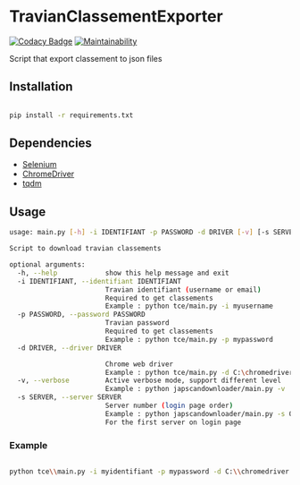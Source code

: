 # TravianClassementExporter

[![Codacy Badge](https://api.codacy.com/project/badge/Grade/3456684829174978b0bab58a1442e227)](https://www.codacy.com/manual/Harkame/TravianClassementExporter?utm_source=github.com&amp;utm_medium=referral&amp;utm_content=Harkame/TravianClassementExporter&amp;utm_campaign=Badge_Grade)
[![Maintainability](https://api.codeclimate.com/v1/badges/d7fa2efd92e6c6ba49a0/maintainability)](https://codeclimate.com/github/Harkame/TravianClassementExporter/maintainability)

Script that export classement to json files

## Installation

``` bash

pip install -r requirements.txt

```

## Dependencies

-   [Selenium](https://selenium-python.readthedocs.io)
-   [ChromeDriver](https://chromedriver.chromium.org)
-   [tqdm](https://github.com/tqdm/tqdm)

## Usage

``` bash
usage: main.py [-h] -i IDENTIFIANT -p PASSWORD -d DRIVER [-v] [-s SERVER]

Script to download travian classements

optional arguments:
  -h, --help            show this help message and exit
  -i IDENTIFIANT, --identifiant IDENTIFIANT
                        Travian identifiant (username or email)
                        Required to get classements
                        Example : python tce/main.py -i myusername
  -p PASSWORD, --password PASSWORD
                        Travian password
                        Required to get classements
                        Example : python tce/main.py -p mypassword
  -d DRIVER, --driver DRIVER

                        Chrome web driver
                        Example : python tce/main.py -d C:\chromedriver.exe
  -v, --verbose         Active verbose mode, support different level
                        Example : python japscandownloader/main.py -v
  -s SERVER, --server SERVER
                        Server number (login page order)
                        Example : python japscandownloader/main.py -s 0
                        For the first server on login page
```

### Example

``` bash

python tce\\main.py -i myidentifiant -p mypassword -d C:\\chromedriver.exe

```
